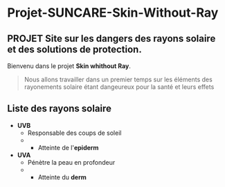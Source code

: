 # Projet-SUNCARE-Skin-Without-Ray

## PROJET Site sur les dangers des rayons solaire et des solutions de protection.

Bienvenu dans le projet **Skin whithout Ray**.

>Nous allons travailler dans un premier temps sur les éléments des rayonements solaire étant dangeureux pour la santé et leurs effets

Liste des rayons solaire
----------
* **UVB**
  * Responsable des coups de soleil
  * * Atteinte de l'**epiderm**
* **UVA** 
  * Pénètre la peau en profondeur
  * * Atteinte du **derm**
